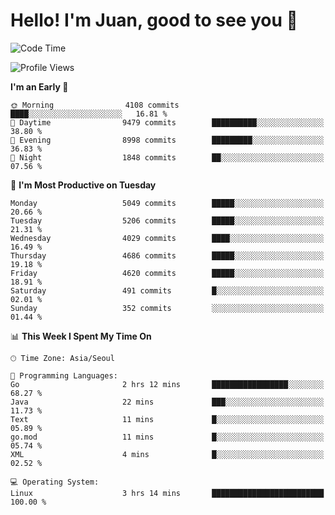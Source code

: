 # Hello! I'm Juan, good to see you 👋

<!--
**Y-k-Y/Y-k-Y** is a ✨ _special_ ✨ repository because its `README.md` (this file) appears on your GitHub profile.

Here are some ideas to get you started:

- 🔭 I’m currently working on ...
- 🌱 I’m currently learning ...
- 👯 I’m looking to collaborate on ...
- 🤔 I’m looking for help with ...
- 💬 Ask me about ...
- 📫 How to reach me: ...
- 😄 Pronouns: ...
- ⚡ Fun fact: ...
-->
<!--
![Profile views](https://gpvc.arturio.dev/Y-k-Y)

[![Omid Nikrah StackOverflow](https://github-readme-stackoverflow.vercel.app/?userID=9517076)](https://stackoverflow.com/users/9517076/i-have-10-fingers)
-->

<!--START_SECTION:waka-->
![Code Time](http://img.shields.io/badge/Code%20Time-1%2C781%20hrs%2021%20mins-blue)

![Profile Views](http://img.shields.io/badge/Profile%20Views-0-blue)

**I'm an Early 🐤** 

```text
🌞 Morning                4108 commits        ████░░░░░░░░░░░░░░░░░░░░░   16.81 % 
🌆 Daytime                9479 commits        ██████████░░░░░░░░░░░░░░░   38.80 % 
🌃 Evening                8998 commits        █████████░░░░░░░░░░░░░░░░   36.83 % 
🌙 Night                  1848 commits        ██░░░░░░░░░░░░░░░░░░░░░░░   07.56 % 
```
📅 **I'm Most Productive on Tuesday** 

```text
Monday                   5049 commits        █████░░░░░░░░░░░░░░░░░░░░   20.66 % 
Tuesday                  5206 commits        █████░░░░░░░░░░░░░░░░░░░░   21.31 % 
Wednesday                4029 commits        ████░░░░░░░░░░░░░░░░░░░░░   16.49 % 
Thursday                 4686 commits        █████░░░░░░░░░░░░░░░░░░░░   19.18 % 
Friday                   4620 commits        █████░░░░░░░░░░░░░░░░░░░░   18.91 % 
Saturday                 491 commits         █░░░░░░░░░░░░░░░░░░░░░░░░   02.01 % 
Sunday                   352 commits         ░░░░░░░░░░░░░░░░░░░░░░░░░   01.44 % 
```


📊 **This Week I Spent My Time On** 

```text
🕑︎ Time Zone: Asia/Seoul

💬 Programming Languages: 
Go                       2 hrs 12 mins       █████████████████░░░░░░░░   68.27 % 
Java                     22 mins             ███░░░░░░░░░░░░░░░░░░░░░░   11.73 % 
Text                     11 mins             █░░░░░░░░░░░░░░░░░░░░░░░░   05.89 % 
go.mod                   11 mins             █░░░░░░░░░░░░░░░░░░░░░░░░   05.74 % 
XML                      4 mins              █░░░░░░░░░░░░░░░░░░░░░░░░   02.52 % 

💻 Operating System: 
Linux                    3 hrs 14 mins       █████████████████████████   100.00 % 
```


<!--END_SECTION:waka-->
